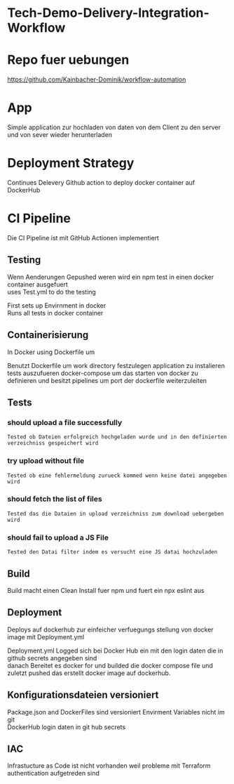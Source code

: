 # Tech-Demo-Delivery-Integration-Workflow

# Repo fuer uebungen
https://github.com/Kainbacher-Dominik/workflow-automation

# App 
Simple application zur hochladen von daten von dem Client zu den server und von sever wieder herunterladen

# Deployment Strategy
Continues Delevery 
Github action to deploy docker container auf DockerHub

# CI Pipeline 
Die CI Pipeline ist mit GitHub Actionen implementiert  

## Testing 
Wenn Aenderungen Gepushed weren wird ein npm test in einen docker container ausgefuert      
uses Test.yml to do the testing

First sets up Envirnment in docker      
Runs all tests in docker container

## Containerisierung
In Docker using Dockerfile um 

Benutzt Dockerfile um work directory festzulegen application zu instalieren tests auszufueren 
docker-compose um das starten von docker zu definieren und besitzt pipelines um port der dockerfile weiterzuleiten

## Tests
### should upload a file successfully
    Tested ob Dateien erfolgreich hochgeladen wurde und in den definierten verzeichniss gespeichert wird

### try upload without file
    Tested ob eine fehlermeldung zurueck kommed wenn keine datei angegeben wird

### should fetch the list of files
    Tested das die Dataien in upload verzeichniss zum download uebergeben wird

### should fail to upload a JS File
    Tested den Datai filter indem es versucht eine JS datai hochzuladen 

## Build 
Build macht einen Clean Install fuer npm und fuert ein npx eslint aus

## Deployment
Deploys auf dockerhub zur einfeicher verfuegungs stellung von docker image mit Deployment.yml       

Deployment.yml Logged sich bei Docker Hub ein mit den login daten die in github secrets angegeben sind  
danach Bereitet es docker for und builded die docker compose file
und zuletzt pushed das erstellt docker image auf dockerhub.

## Konfigurationsdateien versioniert
Package.json and DockerFiles sind versioniert
Envirment Variables nicht im git    
DockerHub login daten in git hub secrets

## IAC
Infrastucture as Code ist nicht vorhanden weil probleme mit Terraform authentication aufgetreden sind
